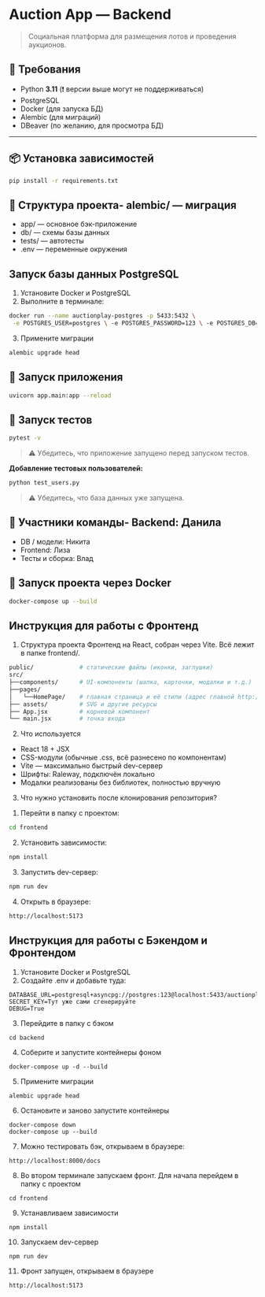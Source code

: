 # Auction App — Backend

>   Социальная платформа для размещения лотов и проведения аукционов.

## 🐍 Требования

- Python **3.11** (❗ версии выше могут не поддерживаться)
- PostgreSQL
- Docker (для запуска БД)
- Alembic (для миграций)
- DBeaver (по желанию, для просмотра БД)

---

## 📦 Установка зависимостей
```bash
pip install -r requirements.txt
```

## 📁 Структура проекта- alembic/ — миграция
- app/ — основное бэк-приложение
- db/ — схемы базы данных
- tests/ — автотесты
- .env — переменные окружения

## Запуск базы данных PostgreSQL

1. Установите Docker и PostgreSQL
2. Выполните в терминале:

```bash
docker run --name auctionplay-postgres -p 5433:5432 \
 -e POSTGRES_USER=postgres \ -e POSTGRES_PASSWORD=123 \ -e POSTGRES_DB=auctionplay \ -d postgres```
  ```
3. Примените миграции

```bash
alembic upgrade head
```

## 🚀 Запуск приложения
```bash
uvicorn app.main:app --reload
```

## 🧪 Запуск тестов
```bash
pytest -v
```
> ⚠️ Убедитесь, что приложение запущено перед запуском тестов.

**Добавление тестовых пользователей:**
```bash
python test_users.py
```
> ⚠️ Убедитесь, что база данных уже запущена.

## 👥 Участники команды- Backend: Данила
- DB / модели: Никита
- Frontend: Лиза
- Тесты и сборка: Влад

## 🐳 Запуск проекта через Docker

```bash
docker-compose up --build
```

## Инструкция для работы с Фронтенд

1. Структура проекта
Фронтенд на React, собран через Vite. Всё лежит в папке frontend/.

```bash
public/             # статические файлы (иконки, заглушки)
src/
├──components/      # UI-компоненты (шапка, карточки, модалки и т.д.)
├──pages/
│   └──HomePage/    # главная страница и её стили (адрес главной http://localhost:5173/home)
├── assets/         # SVG и другие ресурсы
├── App.jsx         # корневой компонент
└── main.jsx        # точка входа
```

2. Что используется
- React 18 + JSX
- CSS-модули (обычные .css, всё разнесено по компонентам)
- Vite — максимально быстрый dev-сервер
- Шрифты: Raleway, подключён локально
- Модалки реализованы без библиотек, полностью вручную

3. Что нужно установить после клонирования репозитория?

1) Перейти в папку с проектом:
```bash
cd frontend
```

2) Установить зависимости:
```bash
npm install
```
3) Запустить dev-сервер:
```bash
npm run dev
```
4) Открыть в браузере:
```bash
http://localhost:5173
```


## Инструкция для работы с Бэкендом и Фронтендом

1. Установите Docker и PostgreSQL
2. Создайте .env и добавьте туда:
```
DATABASE_URL=postgresql+asyncpg://postgres:123@localhost:5433/auctionplay
SECRET_KEY=Тут уже сами сгенерируйте
DEBUG=True
```
3. Перейдите в папку с бэком
```
cd backend
```
4. Соберите и запустите контейнеры фоном
```
docker-compose up -d --build
```
5. Примените миграции
```
alembic upgrade head
```
6. Остановите и заново запустите контейнеры
```
docker-compose down
docker-compose up --build
```
7. Можно тестировать бэк, открываем в браузере:
```
http://localhost:8000/docs
```
8. Во втором терминале запускаем фронт. Для начала перейдем в папку с проектом
```
cd frontend
```
9. Устанавливаем зависимости
```
npm install
```
10. Запускаем dev-сервер
```
npm run dev
```
11. Фронт запущен, открываем в браузере
```
http://localhost:5173
```